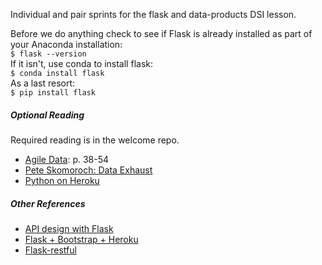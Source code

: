 Individual and pair sprints for the flask and data-products DSI lesson.

Before we do anything check to see if Flask is already installed as part of your Anaconda installation:  
`$ flask --version`  
If it isn't, use conda to install flask:  
`$ conda install flask`  
As a last resort:  
`$ pip install flask`    

##### Optional Reading

Required reading is in the welcome repo.  

* [Agile Data](https://drive.google.com/a/galvanize.com/file/d/0B1cm3fV8cnJwdnN1Qnk0cEJ5ZVk/view?usp=sharing): p. 38-54
* [Pete Skomoroch: Data Exhaust](http://www.slideshare.net/pskomoroch/distilling-data-exhaust)
* [Python on Heroku](https://devcenter.heroku.com/articles/getting-started-with-python)

##### Other References

* [API design with Flask](http://blog.luisrei.com/articles/rest.html)
* [Flask + Bootstrap + Heroku](http://blog.shea.io/lightweight-python-apps-with-flask-twitter-bootstrap-and-heroku/)
* [Flask-restful](http://blog.miguelgrinberg.com/post/designing-a-restful-api-using-flask-restful)